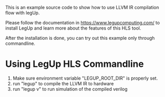 This is an example source code to show how to use LLVM IR compilation flow with legUp. 

Please follow the documentation in https://www.legupcomputing.com/ to install LegUp and learn more about the features of this HLS tool.

After the installation is done, you can try out this example only through commandline.

# Using LegUp HLS Commandline
1. Make sure environment variable "LEGUP_ROOT_DIR" is properly set. 
2. run "legup" to compile the LLVM IR to hardware
3. run "legup v" to run simulation of the compiled verilog
